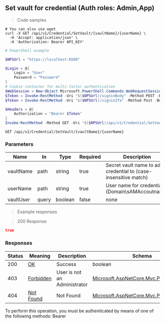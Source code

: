 
## Set vault for credential (Auth roles: Admin,App)

<a id="opIdSetCredentialVaultAsync"></a>

> Code samples

```shell
# You can also use wget
curl -X GET /api/v1/Credential/SetVault/{vaultName}/{userName} \
  -H 'Accept: application/json' \
  -H 'Authorization: Bearer API_KEY'

```

```powershell
# PowerShell example

$NPSUrl = "https://localhost:6500"

$Login = @{
    Login = "User"
    Password = "Password"
}
# Cookie container for multi-factor authentication
$WebSession = New-Object Microsoft.PowerShell.Commands.WebRequestSession
$Token = Invoke-RestMethod -Uri "$($NPSUrl)/signinBody" -Method POST -Body (ConvertTo-Json $Login) -WebSession $WebSession -ContentType "application/json"
$Token = Invoke-RestMethod -Uri "$($NPSUrl)/signin2fa" -Method Post -Body $MfaCode -Headers @{Authorization = "Bearer $Token"} -WebSession $WebSession -ContentType "application/json"

$Headers = @{
    Authorization = "Bearer $Token"
}
Invoke-RestMethod -Method GET -Uri "$($NPSUrl)/api/v1/Credential/SetVault/{vaultName}/{userName} -Headers $Headers -ContentType "application/json"
```

`GET /api/v1/Credential/SetVault/{vaultName}/{userName}`

<h3 id="set-vault-for-credential-(auth-roles:-admin,app)-parameters">Parameters</h3>

|Name|In|Type|Required|Description|
|---|---|---|---|---|
|vaultName|path|string|true|Secret vault name to add credential to (case-insensitive match)|
|userName|path|string|true|User name for credential (Domain\sAMAccoutname)|
|vaultUser|query|boolean|false|none|

> Example responses

> 200 Response

```json
true
```

<h3 id="set-vault-for-credential-(auth-roles:-admin,app)-responses">Responses</h3>

|Status|Meaning|Description|Schema|
|---|---|---|---|
|200|[OK](https://tools.ietf.org/html/rfc7231#section-6.3.1)|Success|boolean|
|403|[Forbidden](https://tools.ietf.org/html/rfc7231#section-6.5.3)|User is not an Administrator|[Microsoft.AspNetCore.Mvc.ProblemDetails](../Models/microsoft.aspnetcore.mvc.problemdetails.md)|
|404|[Not Found](https://tools.ietf.org/html/rfc7231#section-6.5.4)|Not Found|[Microsoft.AspNetCore.Mvc.ProblemDetails](../Models/microsoft.aspnetcore.mvc.problemdetails.md)|

<aside class="warning">
To perform this operation, you must be authenticated by means of one of the following methods:
Bearer
</aside>


